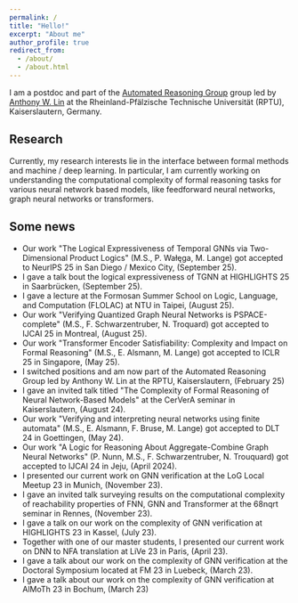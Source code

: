 ```yaml
---
permalink: /
title: "Hello!"
excerpt: "About me"
author_profile: true
redirect_from: 
  - /about/
  - /about.html
---
```



I am a postdoc and part of the [Automated Reasoning Group](https://arg.cs.uni-kl.de/en/) group led by [Anthony W. Lin](https://anthonywlin.github.io/) at the Rheinland-Pfälzische Technische Universität (RPTU), Kaiserslautern, Germany.

## Research

Currently, my research interests lie in the interface between formal methods and machine / deep learning. In particular, I am currently working on understanding the computational complexity of formal reasoning
tasks for various neural network based models, like feedforward neural networks, graph neural networks
or transformers.


## Some news
- Our work "The Logical Expressiveness of Temporal GNNs via Two-Dimensional Product Logics" (M.S., P. Wałęga, M. Lange) got accepted to NeurIPS 25 in San Diego / Mexico City, (September 25).
- I gave a talk bout the logical expressiveness of TGNN at HIGHLIGHTS 25 in Saarbrücken, (September 25).
- I gave a lecture at the Formosan Summer School on Logic, Language, and Computation (FLOLAC) at NTU in
Taipei, (August 25). 
- Our work "Verifying Quantized Graph Neural Networks is PSPACE-complete" (M.S., F. Schwarzentruber, N. Troquard) got accepted to IJCAI 25 in Montreal, (August 25).
- Our work "Transformer Encoder Satisfiability: Complexity and Impact on Formal Reasoning" (M.S., E. Alsmann, M. Lange) got accepted to ICLR 25 in Singapore, (May 25).
- I switched positions and am now part of the Automated Reasoning Group led by Anthony W. Lin at the RPTU, 
Kaiserslautern, (February 25)
- I gave an invited talk titled "The Complexity of Formal Reasoning of Neural Network-Based Models" 
at the CerVerA seminar in Kaiserslautern, (August 24).
- Our work "Verifying and interpreting neural networks using finite automata" (M.S., E. Alsmann, F. Bruse, M. Lange) got accepted to DLT 24 in Goettingen, (May 24).
- Our work "A Logic for Reasoning About Aggregate-Combine Graph Neural Networks" (P. Nunn, M.S., F. Schwarzentruber, N. Trouquard) got accepted to IJCAI 24 in Jeju, (April 2024).
- I presented our current work on GNN verification at the LoG Local Meetup 23 in Munich, (November 23).
- I gave an invited talk surveying results on the computational complexity of reachability properties of FNN, GNN and Transformer at the 68nqrt seminar in Rennes, (November 23).
- I gave a talk on our work on the complexity of GNN verification at HIGHLIGHTS 23 in Kassel, 
(July 23).
- Together with one of our master students, I presented our current work on DNN to NFA translation
at LiVe 23 in Paris, (April 23).
- I gave a talk about our work on the complexity of GNN verification at the Doctoral Symposium located at FM 23 in Luebeck, (March 23).
- I gave a talk about our work on the complexity of GNN verification at AlMoTh 23 in Bochum, (March 23)
